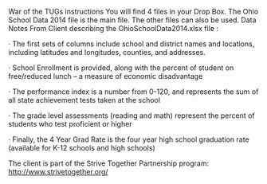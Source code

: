 War of the TUGs instructions
You will find 4 files in your Drop Box. The Ohio School Data 2014 file is the main file. The other files can also be used.
Data Notes From Client describing the OhioSchoolData2014.xlsx file :

·         The first sets of columns include school and district names and locations, including latitudes and longitudes, counties, and addresses.

·         School Enrollment is provided, along with the percent of student on free/reduced lunch – a measure of economic disadvantage

·         The performance index is a number from 0-120, and represents the sum of all state achievement tests taken at the school

·         The grade level assessments (reading and math) represent the percent of students who test proficient or higher

·         Finally, the 4 Year Grad Rate is the four year high school graduation rate (available for K-12 schools and high schools)

The client is part of the Strive Together Partnership program:
http://www.strivetogether.org/
